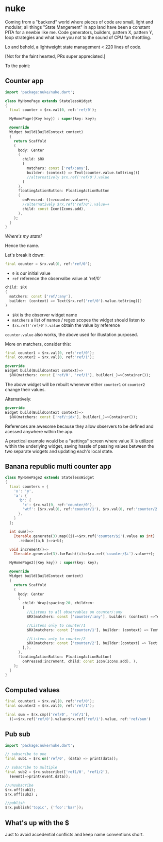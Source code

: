 # nuke

Coming from a "backend" world where pieces of code are small, light and
modular; all things "State Mangement" in app land have been a constant
PITA for a newbie like me. Code generators, builders, pattern X, pattern Y,
loop strategies and what have you not to the sound of CPU fan throttling.

Lo and behold, a lightweight state management < 220 lines of code.

[Not for the faint hearted, PRs super appreciated.]

To the point:

## Counter app

```dart
import 'package:nuke/nuke.dart';

class MyHomePage extends StatelessWidget
{
  final counter = $rx.val(0, ref:'ref/0');

  MyHomePage({Key key}) : super(key: key);

  @override
  Widget build(BuildContext context)
  {
    return Scaffold
    (
      body: Center
      (
        child: $RX
        (
          matchers: const ['ref/:any'],
          builder: (context) => Text(counter.value.toString())
          //alternatively $rx.ref('ref/0').value
        )
      ),
      floatingActionButton: FloatingActionButton
      (
        onPressed: ()=>counter.value++,
        //alternatively $rx.ref('ref/0').value++
        child: const Icon(Icons.add),
      ),
    );
  }
}
```

*Where's my state?*

Hence the name.

Let's break it down:

```dart
final counter = $rx.val(0, ref:'ref/0');
```

- `0` is our initial value
- `ref` reference the observalbe value at 'ref/0'


```dart
child: $RX
(
  matchers: const ['ref/:any'],
  builder: (context) => Text($rx.ref('ref/0').value.toString())
)
```

- `$RX` is the observer widget name
- `matchers` a list of names / regex scopes the widget should listen to
- `$rx.ref('ref/0').value` obtain the value by reference

`counter.value` also works, the above used for illustation purposed.


More on matchers, consider this:

```dart
final counter1 = $rx.val(0, ref:'ref/0');
final counter2 = $rx.val(0, ref:'ref/1');

@override
Widget build(BuildContext context)=>
  $RX(matchers: const ['ref/0', 'ref/1'], builder(_)=>Container());
```

The above widget will be rebuilt whenever either `counter1` or `counter2`
change their values.

Alternatively:

```dart
@override
Widget build(BuildContext context)=>
  $RX(matchers: const ['ref/:idx'], builder(_)=>Container());
```


References are awesome because they allow observers to be defined and acessed
anywhere within the app.

A practical example would be a "aettings" screen where value X is utilized within
the underlying widget, saving hassle of passing values between the two separate
widgets and updating each's local state.

## Banana republic multi counter app

```dart
class MyHomePage2 extends StatelessWidget
{
  final counters = {
    'x': 'y',
    'a': {
      'b': {
        'c': $rx.val(0, ref:'counter/0'),
        'wtf': [$rx.val(0, ref:'counter/1'), $rx.val(0, ref:'counter/2')],
      },
    }
  };

  int sum()=>
    Iterable.generate(3).map((i)=>$rx.ref('counter/$i').value as int)
      .reduce((a,b )=>a+b);

  void increment()=>
    Iterable.generate(3).forEach((i)=>$rx.ref('counter/$i').value++);

  MyHomePage2({Key key}) : super(key: key);

  @override
  Widget build(BuildContext context)
  {
    return Scaffold
    (
      body: Center
      (
        child: Wrap(spacing:20, children:
        [
          //Listens to all observables on counter/:any
          $RX(matchers: const ['counter/:any'], builder: (context) =>Text('${sum()}')),

          //Listens only to counter/1
          $RX(matchers: const ['counter/1'], builder: (context) => Text('${$rx.ref('counter/1').value}')),

          //Listens only to counter/2
          $RX(matchers: const ['counter/2'], builder:(context) => Text('${$rx.ref('counter/2').value}')),
        ],),
      ),
      floatingActionButton: FloatingActionButton(
        onPressed:increment, child: const Icon(Icons.add), ),
    );
  }
}
```

## Computed values

```dart
final counter1 = $rx.val(0, ref:'ref/0');
final counter2 = $rx.val(0, ref:'ref/1');

final sum = $rx.cmp(['ref/0', 'ref/1'],
  ()=>$rx.ref('ref/0').value+$rx.ref('ref/1').value, ref:'ref/sum')
```

## Pub sub

```dart
import 'package:nuke/nuke.dart';

// subscribe to one
final sub1 = $rx.on('ref/0', (data) => print(data));

// subscribe to multiple
final sub2 = $rx.subscribe(['ref1/0', 'ref1/2'], 
  (event)=>print(event.data));

//unsubscribe
$rx.off(sub1);
$rx.off(sub2) ;

//publish
$rx.publish('topic', {'foo':'bar'});

```

## What's up with the $

Just to avoid accedential conflicts and keep name conventions short.
